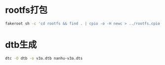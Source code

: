 # rootfs打包
```bash
fakeroot sh -c 'cd rootfs && find . | cpio -o -H newc > ../rootfs.cpio'
```

# dtb生成
```bash
dtc -O dtb -o v3a.dtb nanhu-v3a.dts
```

